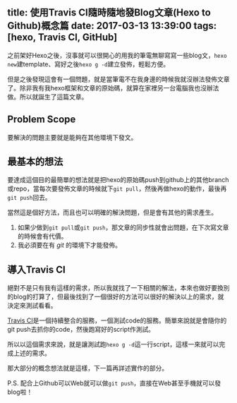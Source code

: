 title: 使用Travis CI隨時隨地發Blog文章(Hexo to Github)概念篇
date: 2017-03-13 13:39:00
tags: [hexo, Travis CI, GitHub]
---
之前架好Hexo之後，沒事就可以很開心的用我的筆電無聊寫寫一些blog文，`hexo new`建template、寫好之後`hexo g -d`建立發佈，輕鬆方便。

但是之後發現這會有一個問題，就是當筆電不在我身邊的時候我就沒辦法發佈文章了。除非我有我hexo框架和文章的原始碼，就算在家裡另一台電腦我也沒辦法做。所以就誕生了這篇文章。

## Problem Scope

要解決的問題主要就是能夠在其他環境下發文。

## 最基本的想法

要達成這個目的最簡單的想法就是把hexo的原始碼push到github上的其他branch或repo，當每次要發佈文章的時候就下`git pull`，然後再做hexo的動作，最後再`git push`回去。

當然這是個好方法，而且也可以明確的解決問題，但是會有其他的需求產生。

1. 如果少做到`git pull`或`git push`，那文章的同步性就會出問題，在下次寫文章的時候會有代價。
2. 我必須要在有 *git* 的環境下才能發佈。

## 導入Travis CI

絕對不是只有我有這樣的需求，所以我就找了一下相關的解法，本來也做好要換別的blog的打算了，但最後找到了一個很好的方法可以很好的解決以上的需求，就決定來測試看看。

[Travis CI](https://travis-ci.org/)是一個持續整合的服務，一個測試code的服務。簡單來說就是會隨你的git push去抓你的code，然後跑寫好的script作測試。

所以以這個需求來說，就是讓測試跑`hexo g -d`這一行script，這樣一來就可以完成上述的需求。

那大部分的概念想法就是這樣，下一篇再詳述實作的部分。

P.S. 配合上Github可以Web就可以做`git push`，直接在Web甚至手機就可以發blog啦！
